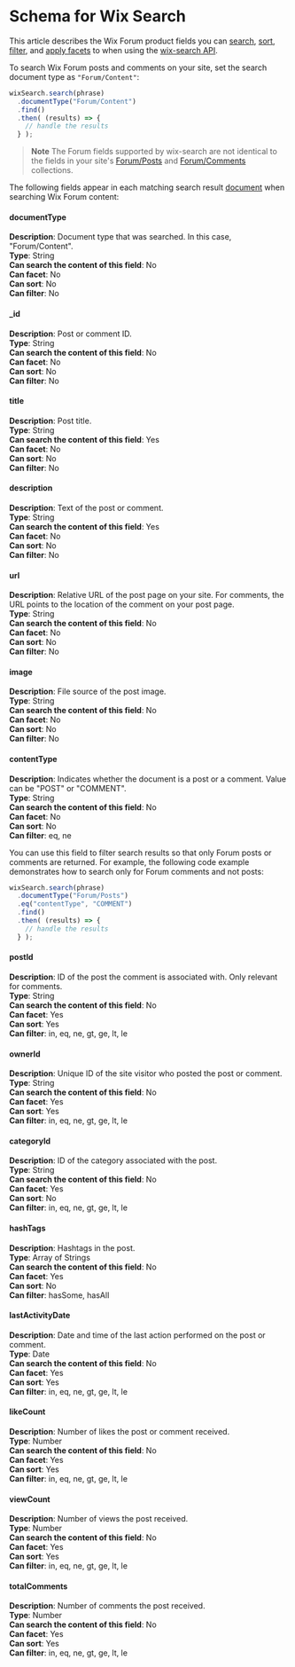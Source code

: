 

# Schema for Wix Search





This article describes the Wix Forum product fields you can [search](https://www.wix.com/velo/reference/wix-search.html#search), [sort](https://www.wix.com/velo/reference/wix-search.WixSearchBuilder.html#ascending), [filter](https://www.wix.com/velo/reference/wix-search.html#filter), and [apply facets](https://www.wix.com/velo/reference/wix-search.WixSearchBuilder.html#facets) to when using the [wix-search API](https://www.wix.com/velo/reference/wix-search.html).

To search Wix Forum posts and comments on your site, set the search document type as `"Forum/Content"`:

```javascript
wixSearch.search(phrase)
  .documentType("Forum/Content")
  .find()
  .then( (results) => {
    // handle the results
  } );
```

> **Note**
> The Forum fields supported by wix-search are not identical to the fields in your site's [Forum/Posts](https://support.wix.com/en/article/velo-wix-forum-posts-collection-fields) and [Forum/Comments](https://support.wix.com/en/article/velo-wix-forum-comments-collection-fields) collections.

The following fields appear in each matching search result [document](/wix-search/wixsearchresult/documents) when searching Wix Forum content:

#### documentType 

**Description**: Document type that was searched. In this case, "Forum/Content".  
**Type**: String  
**Can search the content of this field**: No  
**Can facet**: No  
**Can sort**: No  
**Can filter**: No

#### \_id 

**Description**: Post or comment ID.  
**Type**: String  
**Can search the content of this field**: No  
**Can facet**: No  
**Can sort**: No  
**Can filter**: No

#### title 

**Description**: Post title.  
**Type**: String  
**Can search the content of this field**: Yes  
**Can facet**: No  
**Can sort**: No  
**Can filter**: No

#### description 

**Description**: Text of the post or comment.  
**Type**: String  
**Can search the content of this field**: Yes  
**Can facet**: No  
**Can sort**: No  
**Can filter**: No

#### url 

**Description**: Relative URL of the post page on your site. For comments, the URL points to the location of the comment on your post page.  
**Type**: String  
**Can search the content of this field**: No  
**Can facet**: No  
**Can sort**: No  
**Can filter**: No

#### image 

**Description**: File source of the post image.  
**Type**: String  
**Can search the content of this field**: No  
**Can facet**: No  
**Can sort**: No  
**Can filter**: No

#### contentType 

**Description**: Indicates whether the document is a post or a comment. Value can be "POST" or "COMMENT".  
**Type**: String  
**Can search the content of this field**: No  
**Can facet**: No  
**Can sort**: No  
**Can filter**: eq, ne

You can use this field to filter search results so that only Forum posts or comments are returned. For example, the following code example demonstrates how to search only for Forum comments and not posts: 

```javascript
wixSearch.search(phrase)
  .documentType("Forum/Posts")
  .eq("contentType", "COMMENT")
  .find()
  .then( (results) => {
    // handle the results
  } );
```

#### postId 

**Description**: ID of the post the comment is associated with. Only relevant for comments.  
**Type**: String   
**Can search the content of this field**: No  
**Can facet**: Yes  
**Can sort**: Yes  
**Can filter**: in, eq, ne, gt, ge, lt, le 

#### ownerId 

**Description**: Unique ID of the site visitor who posted the post or comment.  
**Type**: String   
**Can search the content of this field**: No  
**Can facet**: Yes  
**Can sort**: Yes  
**Can filter**: in, eq, ne, gt, ge, lt, le 

#### categoryId 

**Description**: ID of the category associated with the post.  
**Type**: String  
**Can search the content of this field**: No  
**Can facet**: Yes  
**Can sort**: No  
**Can filter**: in, eq, ne, gt, ge, lt, le 

#### hashTags 

**Description**: Hashtags in the post.  
**Type**: Array of Strings  
**Can search the content of this field**: No  
**Can facet**: Yes  
**Can sort**: No  
**Can filter**: hasSome, hasAll

#### lastActivityDate 

**Description**: Date and time of the last action performed on the post or comment.  
**Type**: Date  
**Can search the content of this field**: No  
**Can facet**: Yes  
**Can sort**: Yes  
**Can filter**: in, eq, ne, gt, ge, lt, le 

#### likeCount 

**Description**: Number of likes the post or comment received.  
**Type**: Number  
**Can search the content of this field**: No  
**Can facet**: Yes  
**Can sort**: Yes  
**Can filter**: in, eq, ne, gt, ge, lt, le

#### viewCount 

**Description**: Number of views the post received.  
**Type**: Number  
**Can search the content of this field**: No  
**Can facet**: Yes  
**Can sort**: Yes  
**Can filter**: in, eq, ne, gt, ge, lt, le

#### totalComments 

**Description**: Number of comments the post received.  
**Type**: Number  
**Can search the content of this field**: No  
**Can facet**: Yes  
**Can sort**: Yes  
**Can filter**: in, eq, ne, gt, ge, lt, le